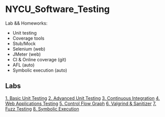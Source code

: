 # NYCU_Software_Testing
Lab && Homeworks:
- Unit testing
- Coverage tools
- Stub/Mock
- Selenium (web)
- JMeter (web)
- CI & Online coverage (git)
- AFL (auto)
- Symbolic execution (auto)

## Labs
[1. Basic Unit Testing]()
[2. Advanced Unit Testing]()
[3. Continuous Integration]()
[4. Web Applications Testing]()
[5. Control Flow Graph]()
[6. Valgrind & Sanitizer]()
[7. Fuzz Testing]()
[8. Symbolic Execution]()
